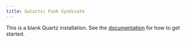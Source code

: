 ```yaml
---
title: Galactic Funk Syndicate
---
```


This is a blank Quartz installation.
See the [documentation](https://quartz.jzhao.xyz) for how to get started.
